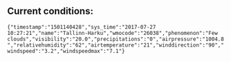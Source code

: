 ## Current conditions: 
 ``` {"timestamp":"1501140428","sys_time":"2017-07-27 10:27:21","name":"Tallinn-Harku","wmocode":"26038","phenomenon":"Few clouds","visibility":"20.0","precipitations":"0","airpressure":"1004.8","relativehumidity":"62","airtemperature":"21","winddirection":"90","windspeed":"3.2","windspeedmax":"7.1"} ```
